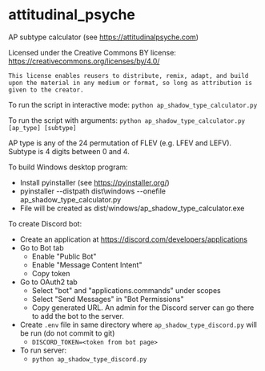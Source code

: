 # attitudinal_psyche

AP subtype calculator (see https://attitudinalpsyche.com)

Licensed under the Creative Commons BY license:
https://creativecommons.org/licenses/by/4.0/

```This license enables reusers to distribute, remix, adapt, and build upon the material in any medium or format, so long as attribution is given to the creator.```

To run the script in interactive mode:
`python ap_shadow_type_calculator.py`

To run the script with arguments:
`python ap_shadow_type_calculator.py [ap_type] [subtype]`

AP type is any of the 24 permutation of FLEV (e.g. LFEV and LEFV).
Subtype is 4 digits between 0 and 4.

To build Windows desktop program:
- Install pyinstaller (see https://pyinstaller.org/)
- pyinstaller --distpath dist\windows --onefile ap_shadow_type_calculator.py
- File will be created as dist/windows/ap_shadow_type_calculator.exe

To create Discord bot:
- Create an application at https://discord.com/developers/applications
- Go to Bot tab
  - Enable "Public Bot"
  - Enable "Message Content Intent"
  - Copy token
- Go to OAuth2 tab
  - Select "bot" and "applications.commands" under scopes
  - Select "Send Messages" in "Bot Permissions"
  - Copy generated URL. An admin for the Discord server can go there to add the bot to the server.
- Create `.env` file in same directory where `ap_shadow_type_discord.py` will be run (do not commit to git)
  - `DISCORD_TOKEN=<token from bot page>` 
- To run server:
  - `python ap_shadow_type_discord.py`